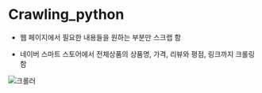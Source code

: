 # Crawling_python
- 웹 페이지에서 필요한 내용들을 원하는 부분만 스크랩 함

- 네이버 스마트 스토어에서 전체상품의 상품명, 가격, 리뷰와 평점, 링크까지 크롤링 함

![크롤러](https://user-images.githubusercontent.com/66424045/96210774-97794c80-0fad-11eb-847f-6377dd2b1511.PNG)
<!--stackedit_data:
eyJoaXN0b3J5IjpbLTE5NjM2NTE1MzgsODIzNDg0NDUyXX0=
-->